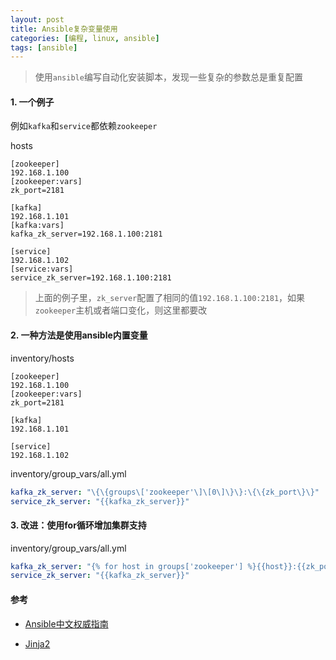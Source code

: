 ```yaml
---
layout: post
title: Ansible复杂变量使用
categories: [编程, linux, ansible]
tags: [ansible]
---
```



> 使用`ansible`编写自动化安装脚本，发现一些复杂的参数总是重复配置

#### 1. 一个例子



例如`kafka`和`service`都依赖`zookeeper`

hosts
```
[zookeeper]
192.168.1.100
[zookeeper:vars]
zk_port=2181

[kafka]
192.168.1.101
[kafka:vars]
kafka_zk_server=192.168.1.100:2181

[service]
192.168.1.102
[service:vars]
service_zk_server=192.168.1.100:2181
```

> 上面的例子里，`zk_server`配置了相同的值`192.168.1.100:2181`，如果`zookeeper`主机或者端口变化，则这里都要改

#### 2. 一种方法是使用ansible内置变量

inventory/hosts
```
[zookeeper]
192.168.1.100
[zookeeper:vars]
zk_port=2181

[kafka]
192.168.1.101

[service]
192.168.1.102
```

inventory/group_vars/all.yml

```yaml
kafka_zk_server: "\{\{groups\['zookeeper'\]\[0\]\}\}:\{\{zk_port\}\}"
service_zk_server: "{{kafka_zk_server}}"
```

#### 3. 改进：使用for循环增加集群支持

inventory/group_vars/all.yml

```yaml
kafka_zk_server: "{% for host in groups['zookeeper'] %}{{host}}:{{zk_port}}{% if not loop.last %},{% endif %}{% endfor %}"
service_zk_server: "{{kafka_zk_server}}"
```

#### 参考

* [Ansible中文权威指南](http://www.ansible.com.cn/index.html)

* [Jinja2](http://jinja.pocoo.org/docs/2.10/)
